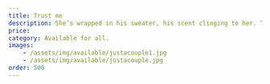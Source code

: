 ```yaml
---
title: Trust me
description: She’s wrapped in his sweater, his scent clinging to her. “Trust me,” he says softly, his eyes never leaving hers.
price: 
category: Available for all.
images: 
    - /assets/img/available/justacouple1.jpg
    - /assets/img/available/justacouple.jpg
order: 500
---
```


